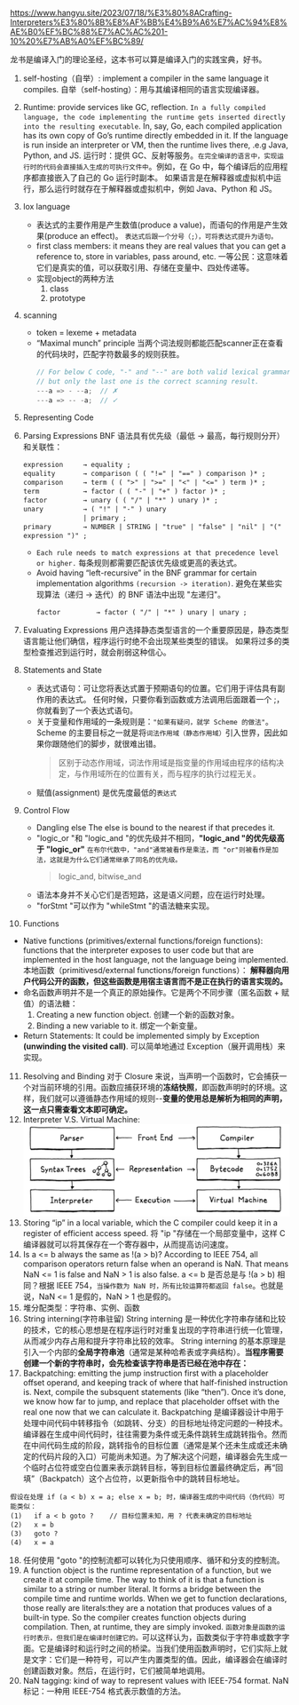 https://www.hangyu.site/2023/07/18/%E3%80%8ACrafting-Interpreters%E3%80%8B%E8%AF%BB%E4%B9%A6%E7%AC%94%E8%AE%B0%EF%BC%88%E7%AC%AC%201-10%20%E7%AB%A0%EF%BC%89/

龙书是编译入门的理论圣经，这本书可以算是编译入门的实践宝典，好书。

1. self-hosting（自举）: implement a compiler in the same language it compiles.
   自举（self-hosting）：用与其编译相同的语言实现编译器。

2. Runtime: provide services like GC, reflection. `In a fully compiled language, the code implementing the runtime gets inserted directly into the resulting executable`.
   In, say, Go, each compiled application has its own copy of Go’s runtime directly embedded in it. If the language is run inside an interpreter or VM, then the runtime lives there, .e.g Java, Python, and JS.
   运行时：提供 GC、反射等服务。`在完全编译的语言中，实现运行时的代码会直接插入生成的可执行文件中`。例如，在 Go 中，每个编译后的应用程序都直接嵌入了自己的 Go 运行时副本。
   如果语言是在解释器或虚拟机中运行，那么运行时就存在于解释器或虚拟机中，例如 Java、Python 和 JS。

3. lox language

   - 表达式的主要作用是产生数值(produce a value)，而语句的作用是产生效果(produce an effect)。
     `表达式后跟一个分号（;），可将表达式提升为语句。`
   - first class members: it means they are real values that you can get a reference to, store in variables, pass around, etc.
     一等公民：这意味着它们是真实的值，可以获取引用、存储在变量中、四处传递等。
   - 实现object的两种方法
     1. class
     2. prototype

4. scanning
   - token = lexeme + metadata
   - “Maximal munch” principle
     当两个词法规则都能匹配scanner正在查看的代码块时，匹配字符数最多的规则获胜。
     ```c
     // For below C code, "-" and "--" are both valid lexical grammar rules, -
     // but only the last one is the correct scanning result.
     ---a => - --a;  // ✗
     ---a => -- -a;  // ✓
     ```
5. Representing Code
6. Parsing Expressions
   BNF 语法具有优先级（最低 -> 最高，每行规则分开）和关联性：
   ```bnf
   expression     → equality ;
   equality       → comparison ( ( "!=" | "==" ) comparison )* ;
   comparison     → term ( ( ">" | ">=" | "<" | "<=" ) term )* ;
   term           → factor ( ( "-" | "+" ) factor )* ;
   factor         → unary ( ( "/" | "*" ) unary )* ;
   unary          → ( "!" | "-" ) unary
                  | primary ;
   primary        → NUMBER | STRING | "true" | "false" | "nil" | "(" expression ")" ;
   ```
   - `Each rule needs to match expressions at that precedence level or higher.`
     每条规则都需要匹配该优先级或更高的表达式。
   - Avoid having “left-recursive” in the BNF grammar for certain implementation algorithms `(recursion -> iteration)`.
     避免在某些实现算法（递归 -> 迭代）的 BNF 语法中出现 "左递归"。
     ```
     factor         → factor ( "/" | "*" ) unary | unary ;
     ```
7. Evaluating Expressions
   用户选择静态类型语言的一个重要原因是，静态类型语言能让他们确信，程序运行时绝不会出现某些类型的错误。
   如果将过多的类型检查推迟到运行时，就会削弱这种信心。
8. Statements and State
   - 表达式语句：可让您将表达式置于预期语句的位置。它们用于评估具有副作用的表达式。
     任何时候，只要你看到函数或方法调用后面跟着一个 ;，你就看到了一个表达式语句。
   - 关于变量和作用域的一条规则是：`"如果有疑问，就学 Scheme 的做法"`。
     Scheme 的主要目标之一就是将`词法作用域（静态作用域）`引入世界，因此如果你跟随他们的脚步，就很难出错。
     > 区别于动态作用域，词法作用域是指变量的作用域由程序的结构决定，与作用域所在的位置有关，而与程序的执行过程无关。
   - 赋值(assignment) 是优先度最低的`表达式`
9. Control Flow
   - Dangling else
     The else is bound to the nearest if that precedes it.
   - "logic_or "和 "logic_and "的优先级并不相同，**"logic_and "的优先级高于 "logic_or"**
     `在布尔代数中，"and"通常被看作是乘法，而 "or"则被看作是加法，这就是为什么它们通常继承了同名的优先级。`
     > logic_and, bitwise_and
   - 语法本身并不关心它们是否短路，这是语义问题，应在运行时处理。
   - "forStmt "可以作为 "whileStmt "的语法糖来实现。
10. Functions

- Native functions (primitives/external functions/foreign functions):
  functions that the interpreter exposes to user code but that are implemented in the host language, not the language being implemented.
  本地函数（primitivesd/external functions/foreign functions）：
  **解释器向用户代码公开的函数，但这些函数是用宿主语言而不是正在执行的语言实现的。**
- 命名函数声明并不是一个真正的原始操作。它是两个不同步骤（匿名函数 + 赋值）的语法糖：
  1. Creating a new function object.
     创建一个新的函数对象。
  2. Binding a new variable to it.
     绑定一个新变量。
- Return Statements:
  It could be implemented simply by Exception **(unwinding the visited call)**.
  可以简单地通过 Exception（展开调用栈）来实现。

11. Resolving and Binding
    对于 Closure 来说，当声明一个函数时，它会捕获一个对当前环境的引用。函数应捕获环境的**冻结快照**，即函数声明时的环境。这样，我们就可以遵循静态作用域的规则--**变量的使用总是解析为相同的声明，这一点只需查看文本即可确定。**
12. Interpreter V.S. Virtual Machine:
    ![alt text](image-1.png)
13. Storing “ip” in a local variable, which the C compiler could keep it in a register of efficient access speed.
    将 "ip "存储在一个局部变量中，这样 C 编译器就可以将其保存在一个寄存器中，从而提高访问速度。
14. Is a <= b always the same as !(a > b)? According to IEEE 754, all comparison operators return false when an operand is NaN. That means NaN <= 1 is false and NaN > 1 is also false.
    a <= b 是否总是与 !(a > b) 相同？根据 IEEE 754，`当操作数为 NaN 时，所有比较运算符都返回 false`。也就是说，NaN <= 1 是假的，NaN > 1 也是假的。
15. 堆分配类型：字符串、实例、函数
16. String interning(字符串驻留)
    String interning 是一种优化字符串存储和比较的技术，它的核心思想是在程序运行时对重复出现的字符串进行统一化管理，从而减少内存占用和提升字符串比较的效率。
    String interning 的基本原理是引入一个内部的**全局字符串池**（通常是某种哈希表或字典结构）。**当程序需要创建一个新的字符串时，会先检查该字符串是否已经在池中存在：**
17. Backpatching: emitting the jump instruction first with a placeholder offset operand, and keeping track of where that half-finished instruction is. Next, compile the subsquent statements (like “then”). Once it’s done, we know how far to jump, and replace that placeholder offset with the real one now that we can calculate it.
    Backpatching 是编译器设计中用于处理中间代码中转移指令（如跳转、分支）的目标地址待定问题的一种技术。编译器在生成中间代码时，往往需要为条件或无条件跳转生成跳转指令。然而在中间代码生成的阶段，跳转指令的目标位置（通常是某个还未生成或还未确定的代码片段的入口）可能尚未知道。为了解决这个问题，编译器会先生成一个临时占位符或空白位置来表示跳转目标，等到目标位置最终确定后，再“回填”（Backpatch）这个占位符，以更新指令中的跳转目标地址。

```
假设在处理 if (a < b) x = a; else x = b; 时，编译器生成的中间代码（伪代码）可能类似：
(1)   if a < b goto ?    // 目标位置未知，用 ? 代表未确定的目标地址
(2)   x = b
(3)   goto ?
(4)   x = a
```

18. 任何使用 "goto "的控制流都可以转化为只使用顺序、循环和分支的控制流。
19. A function object is the runtime representation of a function, but we create it at compile time. The way to think of it is that a function is similar to a string or number literal. It forms a bridge between the compile time and runtime worlds. When we get to function declarations, those really are literals:they are a notation that produces values of a built-in type. So the compiler creates function objects during compilation. Then, at runtime, they are simply invoked.
    `函数对象是函数的运行时表示，但我们是在编译时创建它的。`可以这样认为，函数类似于字符串或数字字面。它是编译时和运行时之间的桥梁。当我们使用函数声明时，它们实际上就是文字：它们是一种符号，可以产生内置类型的值。因此，编译器会在编译时创建函数对象。然后，在运行时，它们被简单地调用。
20. NaN tagging: kind of way to represent values with IEEE-754 format.
    NaN 标记：一种用 IEEE-754 格式表示数值的方法。
